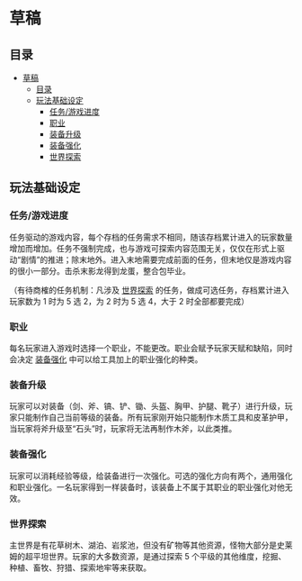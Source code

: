 # 草稿

## 目录

- [草稿](#草稿)
  - [目录](#目录)
  - [玩法基础设定](#玩法基础设定)
    - [任务/游戏进度](#任务游戏进度)
    - [职业](#职业)
    - [装备升级](#装备升级)
    - [装备强化](#装备强化)
    - [世界探索](#世界探索)

## 玩法基础设定

### 任务/游戏进度

任务驱动的游戏内容，每个存档的任务需求不相同，随该存档累计进入的玩家数量增加而增加。任务不强制完成，也与游戏可探索内容范围无关，仅仅在形式上驱动“剧情”的推进；除末地外。进入末地需要完成前面的任务，但末地仅是游戏内容的很小一部分。击杀末影龙得到龙蛋，整合包毕业。

（有待商榷的任务机制：凡涉及 [世界探索](#世界探索) 的任务，做成可选任务，存档累计进入玩家数为 1 时为 5 选 2，为 2 时为 5 选 4，大于 2 时全部都要完成）

### 职业

每名玩家进入游戏时选择一个职业，不能更改。职业会赋予玩家天赋和缺陷，同时会决定 [装备强化](#装备强化) 中可以给工具加上的职业强化的种类。

### 装备升级

玩家可以对装备（剑、斧、镐、铲、锄、头盔、胸甲、护腿、靴子）进行升级，玩家只能制作自己当前等级的装备。所有玩家刚开始只能制作木质工具和皮革护甲，当玩家将斧升级至“石头”时，玩家将无法再制作木斧，以此类推。

### 装备强化

玩家可以消耗经验等级，给装备进行一次强化。可选的强化方向有两个，通用强化和职业强化。一名玩家得到一样装备时，该装备上不属于其职业的职业强化对他无效。

### 世界探索

主世界是有花草树木、湖泊、岩浆池，但没有矿物等其他资源，怪物大部分是史莱姆的超平坦世界。玩家的大多数资源，是通过探索 5 个平级的其他维度，挖掘、种植、畜牧、狩猎、探索地牢等来获取。
